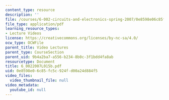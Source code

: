 ```yaml
---
content_type: resource
description: ''
file: /courses/6-002-circuits-and-electronics-spring-2007/0e8598e06c85fc5c924fd00a24d884f5_6_0022007L015b.pdf
file_type: application/pdf
learning_resource_types:
- Lecture Videos
license: https://creativecommons.org/licenses/by-nc-sa/4.0/
ocw_type: OCWFile
parent_title: Video Lectures
parent_type: CourseSection
parent_uid: 9b4a2ba7-a556-b234-8b0c-3f1bdd4fa8ab
resourcetype: Document
title: 6_0022007L015b.pdf
uid: 0e8598e0-6c85-fc5c-924f-d00a24d884f5
video_files:
  video_thumbnail_file: null
video_metadata:
  youtube_id: null
---
```

